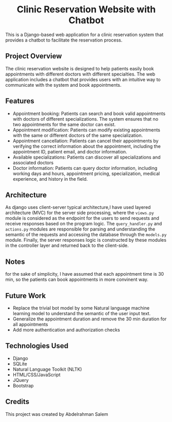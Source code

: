 <b><h1 align="center">Clinic Reservation Website with Chatbot</h1></b>

This is a Django-based web application for a clinic reservation system that provides a chatbot to facilitate the reservation process.

## **Project Overview**
The clinic reservation website is designed to help patients easily book appointments with different doctors with different specialties. The web application includes a chatbot that provides users with an intuitive way to communicate with the system and book appointments.

## **Features**
- Appointment booking: Patients can search and book valid appointments with doctors of different specializations. The system ensures that no two appointments for the same doctor can exist.
- Appointment modification: Patients can modify existing appointments with the same or different doctors of the same specialization.
- Appointment cancellation: Patients can cancel their appointments by verifying the correct information about the appointment, including the appointment ID, patient email, and doctor information.
- Available specializations: Patients can discover all specializations and associated doctors
- Doctor information: Patients can query doctor information, including working days and hours, appointment pricing, specialization, medical experience, and history in the field.


## **Architecture**
As django uses client-server typical architecture,I have used layered architecture (MVC) for the server side processing, where the `views.py` module is considered as the endpoint for the users to send requests and receive responses based on the program logic. The `query_handler.py` and `actions.py` modules are responsible for parsing and understanding the semantic of the requests and accessing the database through the `models.py` module. Finally, the server responses logic is constructed by these modules in the controller layer and returned back to the client-side.

## **Notes**
for the sake of simplicity, I have assumed that each appointment time is 30 min, so the patients can book appointments in more convinent way.  

##  **Future Work**
- Replace the trivial bot model by some Natural language machine learning model to understand the semantic of the user input text.
- Generalize the appointment duration and remove the 30 min duration for all appointments
- Add more authentication and authorization checks

## **Technologies Used**
- Django
- SQLite
- Natural Language Toolkit (NLTK)
- HTML/CSS/JavaScript
- JQuery
- Bootstrap

## **Credits**
This project was created by Abdelrahman Salem